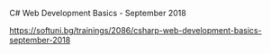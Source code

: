 C# Web Development Basics - September 2018

https://softuni.bg/trainings/2086/csharp-web-development-basics-september-2018